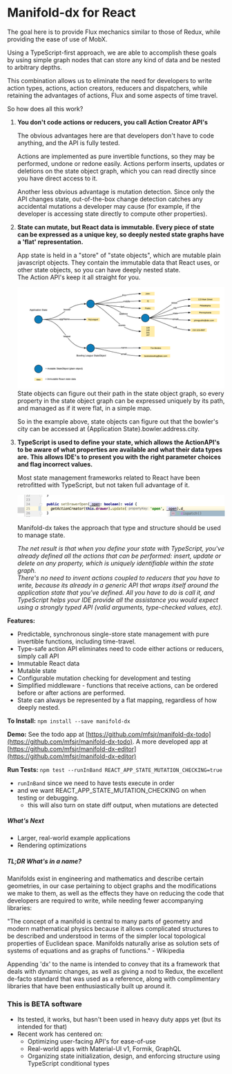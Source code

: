 # Manifold-dx for React

The goal here is to provide Flux mechanics similar to those of Redux, 
while providing the ease of use of MobX.

Using a TypeScript-first approach, we are able to accomplish these 
goals by using simple graph nodes that can store any kind of data and 
be nested to arbitrary depths.

This combination allows us to eliminate the need for developers to write
action types, actions, action creators, reducers and dispatchers, while 
retaining the advantages of actions, Flux and some aspects of time travel.

So how does all this work?

1. **You don't code actions or reducers, you call Action Creator API's**

   The obvious advantages here are that developers don't have to code 
   anything, and the API is fully tested.
   
   Actions are implemented as pure invertible functions, so they may 
   be performed, undone or redone easily.  Actions perform inserts, 
   updates or deletions on the state object graph, which you can read
   directly since you have direct access to it.
   
   Another less obvious advantage is mutation detection.  Since only 
   the API changes state, out-of-the-box change detection catches any 
   accidental mutations a developer may cause (for example, if the 
   developer is accessing state directly to compute other properties).
   
1. **State can mutate, but React data is immutable.  Every piece of state 
   can be expressed as a unique key, so deeply nested state graphs 
   have a 'flat' representation.**
   
   App state is held in a "store" of "state objects", which are mutable plain 
   javascript objects.  They contain the immutable data that React 
   uses, or other state objects, so you can have deeply nested state.  
   The Action API's keep it all straight for you.
   
   ![alt text](./docs/stateDiagram.png)   
   State objects can figure out their path in the state object graph, 
   so every property in the state object graph can be expressed uniquely
   by its path, and managed as if it were flat, in a simple map.
   
   So in the example above, state objects can figure out that the 
   bowler's city can be accessed at {Application State}.bowler.address.city.
   
1. **TypeScript is used to define your state, which allows the ActionAPI's
   to be aware of what properties are available and what their data types
   are.  This allows IDE's to present you with the right parameter choices 
   and flag incorrect values.**
   
   Most state management frameworks related to React have been 
   retrofitted with TypeScript, but not taken full advantage of it.
   
   ![alt text](./docs/api_autocomplete.png)
   
   Manifold-dx takes the approach that type and structure should be used 
   to manage state.
   
   *The net result is that when you define your state with TypeScript, you've
   already defined all the actions that can be performed: insert, update or
   delete on any property, which is uniquely identifiable within the state graph.  
   There's no need to invent actions coupled to reducers
   that you have to write, because its already in a generic API that wraps itself 
   around the application state that you've defined.  All you have to do is call it, 
   and TypeScript helps your IDE provide all the assistance you would expect 
   using a strongly typed API (valid arguments, type-checked values, etc).*
   
**Features:**
- Predictable, synchronous single-store state management with pure invertible functions,
  including time-travel.
- Type-safe action API eliminates need to code either actions or reducers, simply call API
- Immutable React data
- Mutable state 
- Configurable mutation checking for development and testing   
- Simplified middleware - functions that receive actions, can be ordered before or after 
  actions are performed.
- State can always be represented by a flat mapping, regardless of how deeply nested.
   
**To Install:**
`npm install --save manifold-dx`   
   
**Demo:**
See the todo app at [https://github.com/mfsjr/manifold-dx-todo](https://github.com/mfsjr/manifold-dx-todo). 
A more developed app at [https://github.com/mfsjr/manifold-dx-editor](https://github.com/mfsjr/manifold-dx-editor)

**Run Tests:** `npm test --runInBand REACT_APP_STATE_MUTATION_CHECKING=true` 
- `runInBand` since we need to have tests execute in order
- and we want REACT_APP_STATE_MUTATION_CHECKING on when testing or debugging.
  - this will also turn on state diff output, when mutations are detected

##### What's Next
- Larger, real-world example applications
- Rendering optimizations

##### TL;DR What's in a name?
Manifolds exist in engineering and mathematics and describe certain 
geometries, in our case pertaining to object graphs and the modifications we 
make to them, as well as the effects they have on reducing the code that 
developers are required to write, while needing fewer accompanying libraries:

"The concept of a manifold is central to many parts of geometry and modern 
mathematical physics because it allows complicated structures to be described 
and understood in terms of the simpler local topological properties of Euclidean 
space. Manifolds naturally arise as solution sets of systems of equations 
and as graphs of functions." - Wikipedia

Appending 'dx' to the name is intended to convey that its a framework 
that deals with dynamic changes, as well as giving a nod to Redux, 
the excellent de-facto standard that was used as a reference, 
along with complimentary libraries that have been enthusiastically 
built up around it.

### This is BETA software
- Its tested, it works, but hasn't been used in heavy duty apps yet (but its intended for that)  
- Recent work has centered on:
	- Optimizing user-facing API's for ease-of-use
	- Real-world apps with Material-UI v1, Formik, GraphQL
	- Organizing state initialization, design, and enforcing structure using TypeScript conditional types 


